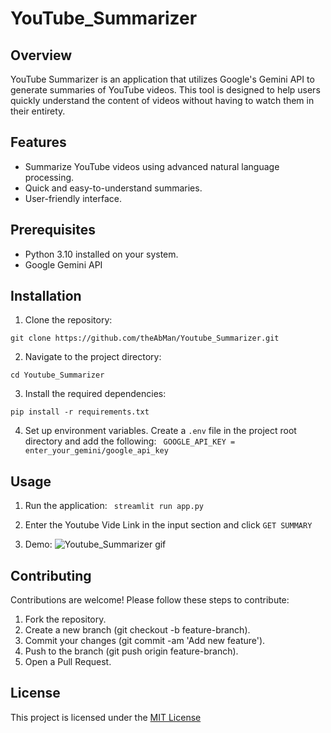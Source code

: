 
# YouTube_Summarizer

## Overview

YouTube Summarizer is an application that utilizes Google's Gemini API to generate summaries of YouTube videos. This tool is designed to help users quickly understand the content of videos without having to watch them in their entirety.

## Features

* Summarize YouTube videos using advanced natural language processing.
* Quick and easy-to-understand summaries.
* User-friendly interface.

## Prerequisites
* Python 3.10 installed on your system.
* Google Gemini API

## Installation

1. Clone the repository:

```git clone https://github.com/theAbMan/Youtube_Summarizer.git```

2. Navigate to the project directory:

``` cd Youtube_Summarizer ```

3. Install the required dependencies:

``` pip install -r requirements.txt ```

4. Set up environment variables. Create a ```.env``` file in the project root directory and add the following:
``` GOOGLE_API_KEY = enter_your_gemini/google_api_key```

## Usage

1. Run the application:
``` streamlit run app.py```

2. Enter the Youtube Vide Link in the input section and click ```GET SUMMARY```

3. Demo:
![Youtube_Summarizer gif](https://github.com/theAbMan/Youtube_Summarizer/blob/main/images/summarizer.gif)

## Contributing

Contributions are welcome! Please follow these steps to contribute:

1. Fork the repository.
2. Create a new branch (git checkout -b feature-branch).
3. Commit your changes (git commit -am 'Add new feature').
4. Push to the branch (git push origin feature-branch).
5. Open a Pull Request.

## License

This project is licensed under the [MIT License](https://www.mit.edu/~amini/LICENSE.md)

